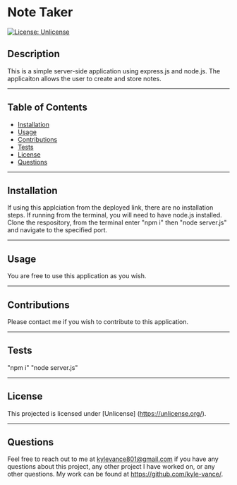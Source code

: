 # Note Taker

  [![License: Unlicense](https://img.shields.io/badge/license-Unlicense-blue.svg)](http://unlicense.org/)

## Description
This is a simple server-side application using express.js and node.js. The applicaiton allows the user to create and store notes.

---

## Table of Contents
  - [Installation](#installation)
  - [Usage](#usage)
  - [Contributions](#contributions)
  - [Tests](#tests)
  - [License](#license)
  - [Questions](#questions)

  --- 

## Installation 
If using this applciation from the deployed link, there are no installation steps. If running from the terminal, you will need to have node.js installed. Clone the respository, from the terminal enter "npm i" then "node server.js" and navigate to the specified port. 

---

## Usage 
You are free to use this application as you wish.

---

## Contributions
Please contact me if you wish to contribute to this application.

---

## Tests
"npm i" "node server.js"

---

## License
This projected is licensed under [Unlicense] (https://unlicense.org/).

---

## Questions
Feel free to reach out to me at kylevance801@gmail.com if you have any questions about this project, any other project I have worked on, or any other questions. My work can be found at https://github.com/kyle-vance/.
